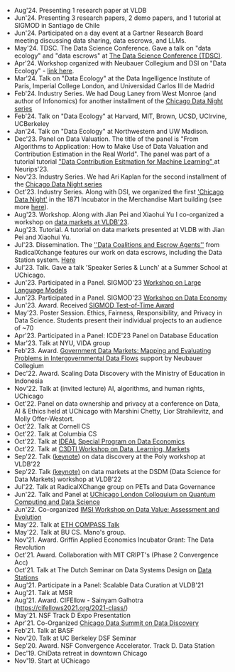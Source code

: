 - Aug'24. Presenting 1 research paper at VLDB
- Jun'24. Presenting 3 research papers, 2 demo papers, and 1 tutorial at SIGMOD
in Santiago de Chile
- Jun'24. Participated on a day event at a Gartner Research Board meeting
discussing data sharing, data escrows, and LLMs.
- May'24. TDSC. The Data Science Conference. Gave a talk on "data ecology" and
"data escrows" at <a href="https://www.thedatascienceconference.com/agenda">The Data Science Conference (TDSC)</a>.
- Apr'24. Workshop organized with Neubauer Collegium and DSI on "Data Ecology" - <a
href="https://neubauercollegium.uchicago.edu/events/a-conversation-about-data-ecology">link
here</a>.
- Mar'24. Talk on "Data Ecology" at the Data Ingelligence Institute of Paris,
Imperial College London, and Universidad Carlos III de Madrid
- Feb'24. Industry Series. We had Doug Laney from West Monroe (and author of
Infonomics) for another installment of the <a href="https://datascience.uchicago.edu/events/chicago-data-night-douglas-laney-infonomics/">Chicago Data Night series</a>
- Feb'24. Talk on "Data Ecology" at Harvard, MIT, Brown, UCSD, UCIrvine,
UCBerkeley
- Jan'24. Talk on "Data Ecology" at Northwestern and UW Madison.
- Dec'23. Panel on Data Valuation. The title of the panel is "From Algorithms to Application: How to Make Use of Data Valuation and Contribution Estimation in the Real World". The panel was part of a tutorial tutorial <a href="https://nips.cc/virtual/2023/events/tutorial">"Data Contribution Esitmation for Machine Learning" </a> at Neurips'23.
- Nov'23. Industry Series. We had Ari Kaplan for the second installment of the <a
href="https://datascience.uchicago.edu/events/chicago-data-night-ari-kaplan-databricks/">Chicago Data Night series</a>
- Oct'23. Industry Series. Along with DSI, we organized the first <a
href="https://datascience.uchicago.edu/events/chicago-data-night-dr-helen-sun-and-kader-sakkaria/">'Chicago Data
Night'</a> in the 1871 Incubator in the Merchandise Mart building (see more [here](https://datascience.uchicago.edu/news/chicago-data-nights-bring-together-academics-and-industry-professionals-in-downtown-chicago/)).
- Aug'23. Workshop. Along with Jian Pei and Xiaohui Yu I co-organized a workshop
on [data markets at VLDB'23](https://sites.google.com/view/sdmvldb2023).
- Aug'23. Tutorial. A tutorial on data markets presented at VLDB with Jian Pei
and Xiaohui Yu.
- Jul'23. Dissemination. The <a
href="https://www.radicalxchange.org/media/blog/data-coalitions-and-escrow-agents/">''Data
Coalitions and Escrow Agents''</a> from
RadicalXchange features our work on data escrows, including the Data Station
system. [Here](https://www.radicalxchange.org/media/documents/data-coalitions-and-escrow-agents.pdf)
- Jul'23. Talk. Gave a talk 'Speaker Series & Lunch' at a Summer School at
UChicago.
- Jun'23. Participated in a Panel. SIGMOD'23 [Workshop on Large Language
Models](http://deem-workshop.org/)
- Jun'23. Participated in a Panel. SIGMOD'23 [Workshop on Data Economy](https://sites.google.com/view/data-economy-2023/)
- Jun'23. Award. Received [SIGMOD Test-of-Time Award](https://sigmod.org/sigmod-awards/sigmod-test-of-time-award/)
- May'23. Poster Session. Ethics, Fairness, Responsibility, and Privacy in Data
Science. Students present their individual projects to an audience of ~70
- Apr'23. Participated in a Panel: ICDE'23 Panel on Database Education 
- Mar'23. Talk at NYU, VIDA group
- Feb'23. Award. [Government Data Markets: Mapping and Evaluating Problems in Intergovernmental Data Flows]( https://neubauercollegium.uchicago.edu/news/neubauer-collegium-announces-new-research-projects-for-2023-24) support by Neubauer Collegium
- Dec'22. Award. Scaling Data Discovery with the Ministry of Education in Indonesia
- Nov'22. Talk at (invited lecture) AI, algorithms, and human rights, UChicago
- Oct'22. Panel on data ownership and privacy at a conference on Data, AI & Ethics held at UChicago with Marshini Chetty, Lior Strahilevitz, and Molly Offer-Westort.
- Oct'22. Talk at Cornell CS
- Oct'22. Talk at Columbia CS
- Oct'22. Talk at [IDEAL](https://www.ideal-institute.org) [Special Program on Data Economics](https://www.mccormick.northwestern.edu/computer-science/news-events/news/articles/2022/ideal-presents-a-special-program-on-data-economics.html)
- Oct'22. Talk at [C3DTI Workshop on Data, Learning, Markets](https://c3dti.ai/workshops/data-learning-markets/)
- Sep'22. Talk ([keynote](https://sites.google.com/view/poly22)) on data discovery at the Poly workshop at VLDB'22
- Sep'22. Talk [(keynote)](https://sites.google.com/view/dsdm2022/home#h.d7hboejqgk14) on data markets at the DSDM (Data Science for Data Markets) workshop at VLDB'22
- Jul'22. Talk at RadicalXChange group on PETs and Data Governance
- Jun'22. Talk and Panel at [UChicago London Colloquium on Quantum Computing and Data Science](https://ds.uchicago.edu/news/uchicago-london-colloquium-features-data-science-quantum-research/)
- Jun'22. Co-organized [IMSI Workshop on Data Value: Assessment and Evolution](https://www.imsi.institute/activities/data-value-assessment-and-evolution/)
- May'22. Talk at [ETH COMPASS Talk](https://systems.ethz.ch/research/compass/data-station--delegated--trustworthy--and-auditable-computation-.html)
- May'22. Talk at BU CS. Mano's group.
- Nov'21. Award. Griffin Applied Economics Incubator Grant: The Data Revolution
- Oct'21. Award. Collaboration with MIT CRIPT's (Phase 2 Convergence Acc) 
- Oct'21. Talk at The Dutch Seminar on Data Systems Design on [Data Stations](https://dsdsd.da.cwi.nl/past_talks/data-stations/)
- Aug'21. Participate in a Panel: Scalable Data Curation at VLDB'21
- Aug'21. Talk at MSR
- Aug'21. Award. CIFEllow - Sainyam Galhotra (https://cifellows2021.org/2021-class/)
- May'21. NSF Track D Expo Presentation
- Apr'21. Co-Organized [Chicago Data Summit on Data Discovery](https://datascience.uchicago.edu/events/chicago-data-discovery-virtual-summit/)
- Feb'21. Talk at BASF
- Nov'20. Talk at UC Berkeley DSF Seminar 
- Sep'20. Award. NSF Convergence Accelerator. Track D. Data Station
- Dec'19. ChiData retreat in downtown Chicago
- Nov'19. Start at UChicago
